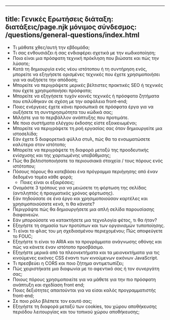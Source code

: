 ***

## title: Γενικές Ερωτήσεις&#xA;διάταξη: διατάξεις/page.njk&#xA;μόνιμος σύνδεσμος: /questions/general-questions/index.html

*   Τι μάθατε χθες/αυτή την εβδομάδα;
*   Τι σας ενθουσιάζει ή σας ενδιαφέρει σχετικά με την κωδικοποίηση;
*   Ποια είναι μια πρόσφατη τεχνική πρόκληση που βιώσατε και πώς την λύσατε;
*   Κατά τη δημιουργία ενός νέου ιστότοπου ή τη συντήρηση ενός, μπορείτε να εξηγήσετε ορισμένες τεχνικές που έχετε χρησιμοποιήσει για να αυξήσετε την απόδοση;
*   Μπορείτε να περιγράψετε μερικές βέλτιστες πρακτικές SEO ή τεχνικές που έχετε χρησιμοποιήσει πρόσφατα;
*   Μπορείτε να εξηγήσετε τυχόν κοινές τεχνικές ή πρόσφατα ζητήματα που επιλύθηκαν σε σχέση με την ασφάλεια front-end;
*   Ποιες ενέργειες έχετε κάνει προσωπικά σε πρόσφατα έργα για να αυξήσετε τη συντηρησιμότητα του κώδικά σας;
*   Μιλήστε για το περιβάλλον ανάπτυξης που προτιμάτε.
*   Με ποια συστήματα ελέγχου έκδοσης είστε εξοικειωμένοι;
*   Μπορείτε να περιγράψετε τη ροή εργασίας σας όταν δημιουργείτε μια ιστοσελίδα;
*   Εάν έχετε 5 διαφορετικά φύλλα στυλ, πώς θα τα ενσωματώσετε καλύτερα στον ιστότοπο;
*   Μπορείτε να περιγράψετε τη διαφορά μεταξύ της προοδευτικής ενίσχυσης και της χαριτωμένης υποβάθμισης;
*   Πώς θα βελτιστοποιήσατε τα περιουσιακά στοιχεία / τους πόρους ενός ιστότοπου;
*   Πόσους πόρους θα κατεβάσει ένα πρόγραμμα περιήγησης από έναν δεδομένο τομέα κάθε φορά;
    *   Ποιες είναι οι εξαιρέσεις;
*   Ονομάστε 3 τρόπους για να μειώσετε τη φόρτωση της σελίδας (αντιληπτός ή πραγματικός χρόνος φόρτωσης).
*   Εάν πηδούσατε σε ένα έργο και χρησιμοποιούσαν καρτέλες και χρησιμοποιούσατε κενά, τι θα κάνατε?
*   Περιγράψτε πώς θα δημιουργήσετε μια απλή σελίδα παρουσίασης διαφανειών.
*   Εάν μπορούσατε να κατακτήσετε μια τεχνολογία φέτος, τι θα ήταν?
*   Εξηγήστε τη σημασία των προτύπων και των οργανισμών τυποποίησης.
*   Τι είναι το φλας του μη σχεδιασμένου περιεχομένου; Πώς αποφεύγετε το FOUC;
*   Εξηγήστε τι είναι το ARIA και τα προγράμματα ανάγνωσης οθόνης και πώς να κάνετε έναν ιστότοπο προσβάσιμο.
*   Εξηγήστε μερικά από τα πλεονεκτήματα και τα μειονεκτήματα για τις κινούμενες εικόνες CSS έναντι των κινούμενων εικόνων JavaScript.
*   Τι πρεσβεύει η CORS και ποιο ζήτημα αντιμετωπίζει;
*   Πώς χειριστήκατε μια διαφωνία με το αφεντικό σας ή τον συνεργάτη σας;
*   Ποιους πόρους χρησιμοποιείτε για να μάθετε για την πιο πρόσφατη ανάπτυξη και σχεδίαση front end;
*   Ποιες δεξιότητες απαιτούνται για να είσαι καλός προγραμματιστής front-end;
*   Σε ποιο ρόλο βλέπετε τον εαυτό σας;
*   Εξηγήστε τη διαφορά μεταξύ των cookies, του χώρου αποθήκευσης περιόδου λειτουργίας και του τοπικού χώρου αποθήκευσης;
